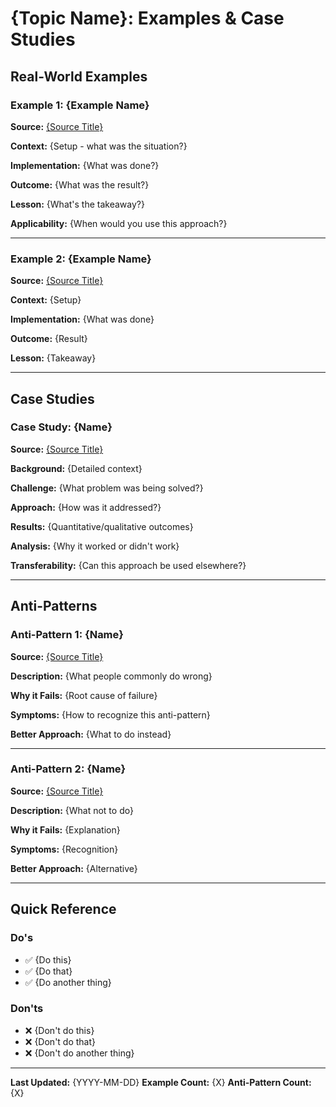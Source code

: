 # {Topic Name}: Examples & Case Studies

## Real-World Examples

### Example 1: {Example Name}

**Source:** [{Source Title}](../../Sources/{path}/curation-notes.md)

**Context:** {Setup - what was the situation?}

**Implementation:** {What was done?}

**Outcome:** {What was the result?}

**Lesson:** {What's the takeaway?}

**Applicability:** {When would you use this approach?}

---

### Example 2: {Example Name}

**Source:** [{Source Title}](../../Sources/{path}/curation-notes.md)

**Context:** {Setup}

**Implementation:** {What was done}

**Outcome:** {Result}

**Lesson:** {Takeaway}

---

## Case Studies

### Case Study: {Name}

**Source:** [{Source Title}](../../Sources/{path}/curation-notes.md)

**Background:** {Detailed context}

**Challenge:** {What problem was being solved?}

**Approach:** {How was it addressed?}

**Results:** {Quantitative/qualitative outcomes}

**Analysis:** {Why it worked or didn't work}

**Transferability:** {Can this approach be used elsewhere?}

---

## Anti-Patterns

### Anti-Pattern 1: {Name}

**Source:** [{Source Title}](../../Sources/{path}/curation-notes.md)

**Description:** {What people commonly do wrong}

**Why it Fails:** {Root cause of failure}

**Symptoms:** {How to recognize this anti-pattern}

**Better Approach:** {What to do instead}

---

### Anti-Pattern 2: {Name}

**Source:** [{Source Title}](../../Sources/{path}/curation-notes.md)

**Description:** {What not to do}

**Why it Fails:** {Explanation}

**Symptoms:** {Recognition}

**Better Approach:** {Alternative}

---

## Quick Reference

### Do's
- ✅ {Do this}
- ✅ {Do that}
- ✅ {Do another thing}

### Don'ts
- ❌ {Don't do this}
- ❌ {Don't do that}
- ❌ {Don't do another thing}

---

**Last Updated:** {YYYY-MM-DD}
**Example Count:** {X}
**Anti-Pattern Count:** {X}
